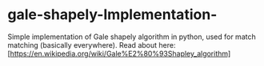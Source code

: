 # gale-shapely-Implementation-
Simple implementation of Gale shapely algorithm in python, used for match matching (basically everywhere). 
Read about here: [https://en.wikipedia.org/wiki/Gale%E2%80%93Shapley_algorithm]
